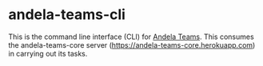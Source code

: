# andela-teams-cli
This is the command line interface (CLI) for [Andela Teams](https://andela-teams.herokuapp.com). This consumes the andela-teams-core server (https://andela-teams-core.herokuapp.com) in carrying out its tasks.
